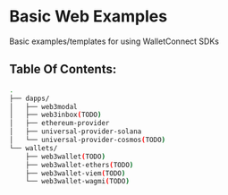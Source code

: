 # Basic Web Examples

Basic examples/templates for using WalletConnect SDKs

## Table Of Contents:

```bash
.
├── dapps/
│   ├── web3modal
│   ├── web3inbox(TODO)
│   ├── ethereum-provider
│   ├── universal-provider-solana
│   └── universal-provider-cosmos(TODO)
└── wallets/
    ├── web3wallet(TODO)
    ├── web3wallet-ethers(TODO)
    ├── web3wallet-viem(TODO)
    └── web3wallet-wagmi(TODO)
```

<!-- Auto-update: 2025-10-03T12:18:56.172568 -->
